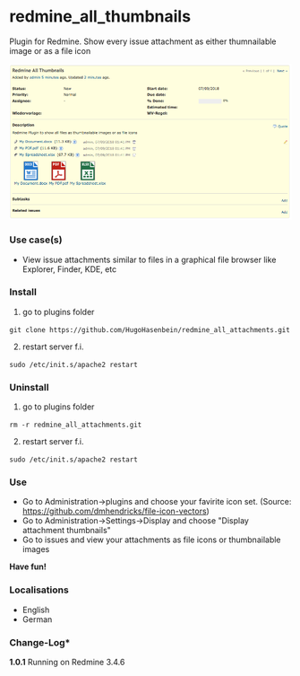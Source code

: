 # redmine_all_thumbnails

Plugin for Redmine. Show every issue attachment as either thumnailable image or as a file icon

![PNG that represents a quick overview](/doc/Overview.png)

### Use case(s)

* View issue attachments similar to files in a graphical file browser like Explorer, Finder, KDE, etc

### Install

1. go to plugins folder

`git clone https://github.com/HugoHasenbein/redmine_all_attachments.git`

2. restart server f.i.  

`sudo /etc/init.s/apache2 restart`

### Uninstall

1. go to plugins folder

`rm -r redmine_all_attachments.git`

2. restart server f.i. 

`sudo /etc/init.s/apache2 restart`

### Use

* Go to Administration->plugins and choose your favirite icon set. (Source: https://github.com/dmhendricks/file-icon-vectors)
* Go to Administration->Settings->Display and choose "Display attachment thumbnails"
* Go to issues and view your attachments as file icons or thumbnailable images

**Have fun!**

### Localisations

* English
* German

### Change-Log* 

**1.0.1** Running on Redmine 3.4.6
